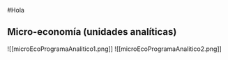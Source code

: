
#Hola 

## Micro-economía (unidades analíticas) 


![[microEcoProgramaAnalitico1.png]] 
![[microEcoProgramaAnalitico2.png]]


